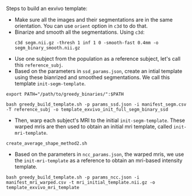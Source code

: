 Steps to build an exvivo template:

- Make sure all the images and their segmentations are in the same orientation. You can use `orient` option in `c3d` to do that.
- Binarize and smooth all the segmentations. Using `c3d`:
  ```
  c3d segm.nii.gz -thresh 1 inf 1 0 -smooth-fast 0.4mm -o segm_binary_smooth.nii.gz
  ```
- Use one subject from the population as a reference subject, let's call this `reference_subj`.
- Based on the parameters in `ssd_params.json`, create an intial template using these bianrized and smoothed segmentations. We call this template `init-segm-template`.
```
export PATH="/path/to/greedy_binaries/":$PATH

bash greedy_build_template.sh -p params_ssd.json -i manifest_segm.csv -T reference_subj -o template_exvivo_init_full_segm_binary_ssd

```
- Then, warp each subject's MRI to the initial `init-segm-template`. These warped mris are then used to obtain an initial mri template, called `init-mri-template`.
```
create_average_shape_method2.sh
```
- Based on the parameters in `ncc_params.json`, the warped mris, we use the `init-mri-template` as a reference to obtain an mri-based intensity template.

```
bash greedy_build_template.sh -p params_ncc.json -i manifest_mri_warped.csv -t mri_initial_template.nii.gz -o template_exvivo_mri_template
```
